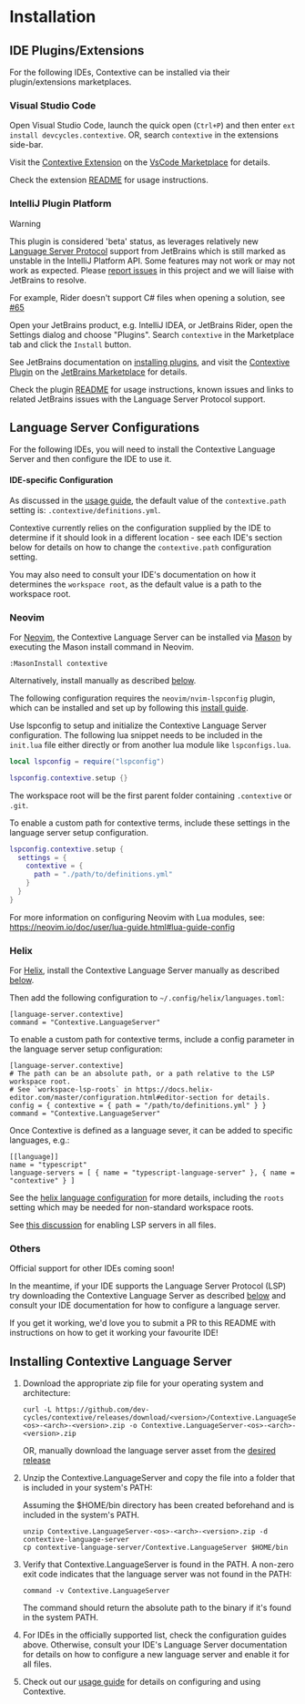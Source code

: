 # Installation

## IDE Plugins/Extensions

For the following IDEs, Contextive can be installed via their plugin/extensions marketplaces.

### Visual Studio Code

Open Visual Studio Code, launch the quick open (`Ctrl+P`) and then enter `ext install devcycles.contextive`.  OR, search `contextive` in the extensions side-bar.

Visit the [Contextive Extension](https://marketplace.visualstudio.com/items?itemName=devcycles.contextive) on the [VsCode Marketplace](https://marketplace.visualstudio.com/items?itemName=devcycles.contextive) for details.

Check the extension [README](../../src/vscode/contextive/README.md) for usage instructions.

### IntelliJ Plugin Platform

> [!WARNING]  
> This plugin is considered 'beta' status, as leverages relatively new [Language Server Protocol](https://plugins.jetbrains.com/docs/intellij/language-server-protocol.html) support from JetBrains which is still marked as unstable in the IntelliJ Platform API. Some features may not work or may not work as expected. Please [report issues](https://github.com/dev-cycles/contextive/issues/new?assignees=&labels=&projects=&template=bug_report.md&title=) in this project and we will liaise with JetBrains to resolve.
> 
> For example, Rider doesn't support C# files when opening a solution, see [#65](https://github.com/dev-cycles/contextive/issues/65)

Open your JetBrains product, e.g. IntelliJ IDEA, or JetBrains Rider, open the Settings dialog and choose "Plugins".  Search `contextive` in the Marketplace tab and click the `Install` button.

See JetBrains documentation on [installing plugins](https://www.jetbrains.com/help/idea/managing-plugins.html), and visit the [Contextive Plugin](https://plugins.jetbrains.com/plugin/23928-contextive) on the [JetBrains Marketplace](https://plugins.jetbrains.com/plugin/23928-contextive) for details.

Check the plugin [README](../../src/intellij/contextive/README.md) for usage instructions, known issues and links to related JetBrains issues with the Language Server Protocol support.

## Language Server Configurations

For the following IDEs, you will need to install the Contextive Language Server and then configure the IDE to use it.

#### IDE-specific Configuration

As discussed in the [usage guide](./USAGE.md), the default value of the `contextive.path` setting is: `.contextive/definitions.yml`.

Contextive currently relies on the configuration supplied by the IDE to determine if it should look in a different location - see each IDE's section below for details on how to change the `contextive.path` configuration setting.

You may also need to consult your IDE's documentation on how it determines the `workspace root`, as the default value is a path to the workspace root.

### Neovim

For [Neovim](https://neovim.io/), the Contextive Language Server can be installed via [Mason](https://github.com/williamboman/mason.nvim) by executing the Mason install command in Neovim.

```
:MasonInstall contextive
```

Alternatively, install manually as described [below](#installing-contextive-language-server).

The following configuration requires the `neovim/nvim-lspconfig` plugin, which can be installed and set up by following this [install guide](https://github.com/neovim/nvim-lspconfig#install).

Use lspconfig to setup and initialize the Contextive Language Server configuration. The following lua snippet needs to be included in the `init.lua` file either directly or from another lua module like `lspconfigs.lua`.

```lua
local lspconfig = require("lspconfig")

lspconfig.contextive.setup {}
```

The workspace root will be the first parent folder containing `.contextive` or `.git`.

To enable a custom path for contextive terms, include these settings in the language server setup configuration.

```lua
lspconfig.contextive.setup {
  settings = {
    contextive = {
      path = "./path/to/definitions.yml"
    }
  }
}
```

For more information on configuring Neovim with Lua modules, see: https://neovim.io/doc/user/lua-guide.html#lua-guide-config

### Helix

For [Helix](https://helix-editor.com/), install the Contextive Language Server manually as described [below](#installing-contextive-language-server).

Then add the following configuration to `~/.config/helix/languages.toml`:

```
[language-server.contextive]
command = "Contextive.LanguageServer"
```

To enable a custom path for contextive terms, include a config parameter in the language server setup configuration:

```
[language-server.contextive]
# The path can be an absolute path, or a path relative to the LSP workspace root.
# See `workspace-lsp-roots` in https://docs.helix-editor.com/master/configuration.html#editor-section for details.
config = { contextive = { path = "/path/to/definitions.yml" } }
command = "Contextive.LanguageServer"
```

Once Contextive is defined as a language sever, it can be added to specific languages, e.g.:

```
[[language]]
name = "typescript"
language-servers = [ { name = "typescript-language-server" }, { name = "contextive" } ]
```

See the [helix language configuration](https://docs.helix-editor.com/languages.html?highlight=roots#language-configuration) for more details, including the `roots` setting which may be needed for non-standard workspace roots.


See [this discussion](https://github.com/helix-editor/helix/discussions/8850) for enabling LSP servers in all files.

### Others

Official support for other IDEs coming soon!

In the meantime, if your IDE supports the Language Server Protocol (LSP) try downloading the Contextive Language Server as described [below](#installing-contextive-language-server) and consult your IDE documentation for how to configure a language server.

If you get it working, we'd love you to submit a PR to this README with instructions on how to get it working your favourite IDE!

## Installing Contextive Language Server


1. Download the appropriate zip file for your operating system and architecture:

   ```shell
   curl -L https://github.com/dev-cycles/contextive/releases/download/<version>/Contextive.LanguageServer-<os>-<arch>-<version>.zip -o Contextive.LanguageServer-<os>-<arch>-<version>.zip
   ```
  
   OR, manually download the language server asset from the [desired release](https://github.com/dev-cycles/contextive/releases)

2. Unzip the Contextive.LanguageServer and copy the file into a folder that is included in your system's PATH:

   Assuming the $HOME/bin directory has been created beforehand and is included in the system's PATH.

   ```shell
   unzip Contextive.LanguageServer-<os>-<arch>-<version>.zip -d contextive-language-server
   cp contextive-language-server/Contextive.LanguageServer $HOME/bin
   ```

3. Verify that Contextive.LanguageServer is found in the PATH. A non-zero exit code indicates that the language server was not found in the PATH:

   ```shell
   command -v Contextive.LanguageServer
   ```

   The command should return the absolute path to the binary if it's found in the system PATH.

4. For IDEs in the officially supported list, check the configuration guides above.  Otherwise, consult your IDE's Language Server documentation for details on how to configure a new language server and enable it for all files.
5. Check out our [usage guide](./USAGE.md) for details on configuring and using Contextive. 
